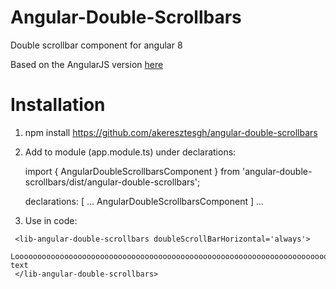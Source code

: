 # Angular-Double-Scrollbars
Double scrollbar component for angular 8

Based on the AngularJS version [here](https://github.com/przno/double-scroll-bars)

# Installation 

1. npm install https://github.com/akeresztesgh/angular-double-scrollbars

2. Add to module (app.module.ts) under declarations: 

    import { AngularDoubleScrollbarsComponent } from 'angular-double-scrollbars/dist/angular-double-scrollbars';

    declarations: [
    ...
    AngularDoubleScrollbarsComponent
  ] ...

3. Use in code: 
```
 <lib-angular-double-scrollbars doubleScrollBarHorizontal='always'>
    Loooooooooooooooooooooooooooooooooooooooooooooooooooooooooooooooooooooooooooooooo text
 </lib-angular-double-scrollbars>
```


